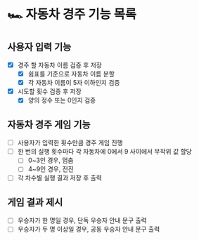 # 🏎️ 자동차 경주 기능 목록

## 사용자 입력 기능

- [x] 경주 할 자동차 이름 검증 후 저장
  - [x] 쉼표를 기준으로 자동차 이름 분할
  - [x] 각 자동차 이름이 5자 이하인지 검증
- [x] 시도할 횟수 검증 후 저장
  - [x] 양의 정수 또는 0인지 검증

## 자동차 경주 게임 기능

- [ ] 사용자가 입력한 횟수만큼 경주 게임 진행
- [ ] 한 번의 실행 횟수마다 각 자동차에 0에서 9 사이에서 무작위 값 할당
  - [ ] 0~3인 경우, 멈춤
  - [ ] 4~9인 경우, 전진
- [ ] 각 차수별 실행 결과 저장 후 출력

## 게임 결과 제시

- [ ] 우승자가 한 명일 경우, 단독 우승자 안내 문구 출력
- [ ] 우승자가 두 명 이상일 경우, 공동 우승자 안내 문구 출력